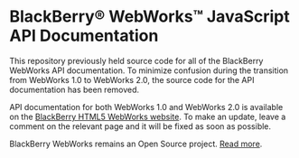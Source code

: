 # BlackBerry&reg; WebWorks&trade; JavaScript API Documentation

This repository previously held source code for all of the BlackBerry WebWorks API documentation. To minimize confusion during the transition from WebWorks 1.0 to WebWorks 2.0, the source code for the API documentation has been removed. 

API documentation for both WebWorks 1.0 and WebWorks 2.0 is available on the [BlackBerry HTML5 WebWorks website](http://developer.blackberry.com/html5/). To make an update, leave a comment on the relevant page and it will be fixed as soon as possible.

BlackBerry WebWorks remains an Open Source project. 
[Read more](http://blackberry.github.io/webworks/index.html).


